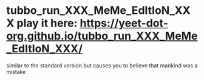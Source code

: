 # tubbo_run_XXX_MeMe_EdItIoN_XXX play it here: https://yeet-dot-org.github.io/tubbo_run_XXX_MeMe_EdItIoN_XXX/
similar to the standard version but causes you to believe that mankind was a mistake
